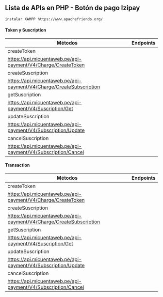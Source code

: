 ## Lista de APIs en PHP - Botón de pago Izipay

```sh
instalar XAMPP https://www.apachefriends.org/
```

#### Token y Suscription

| Métodos | Endpoints |
| ------ | ------ |
| createToken | 
https://api.micuentaweb.pe/api-payment/V4/Charge/CreateToken |
| createSuscription | 
https://api.micuentaweb.pe/api-payment/V4/Charge/CreateSubscription |
| getSuscription | 
https://api.micuentaweb.pe/api-payment/V4/Suscription/Get |
| updateSuscription | 
https://api.micuentaweb.pe/api-payment/V4/Subscription/Update |
| cancelSuscription | 
https://api.micuentaweb.pe/api-payment/V4/Subscription/Cancel |


#### Transaction

| Métodos | Endpoints |
| ------ | ------ |
| createToken | 
https://api.micuentaweb.pe/api-payment/V4/Charge/CreateToken |
| createSuscription | 
https://api.micuentaweb.pe/api-payment/V4/Charge/CreateSubscription |
| getSuscription | 
https://api.micuentaweb.pe/api-payment/V4/Suscription/Get |
| updateSuscription | 
https://api.micuentaweb.pe/api-payment/V4/Subscription/Update |
| cancelSuscription | 
https://api.micuentaweb.pe/api-payment/V4/Subscription/Cancel |